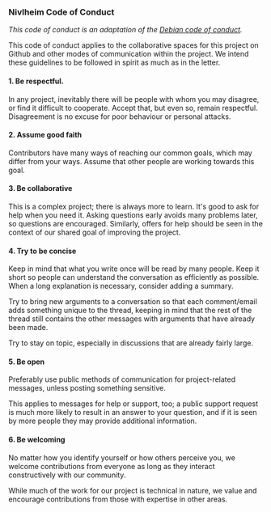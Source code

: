 ### Nivlheim Code of Conduct

_This code of conduct is an adaptation of the [Debian code of conduct](https://www.debian.org/code_of_conduct)._

This code of conduct applies to the collaborative spaces for this project on Github and other modes of communication within the project. We intend these guidelines to be followed in spirit as much as in the letter.

#### 1. Be respectful.

In any project, inevitably there will be people with whom you may disagree, or find it difficult to cooperate. Accept that, but even so, remain respectful. Disagreement is no excuse for poor behaviour or personal attacks.

#### 2. Assume good faith

Contributors have many ways of reaching our common goals, which may differ from your ways. Assume that other people are working towards this goal.

#### 3. Be collaborative

This is a complex project; there is always more to learn. It's good to ask for help when you need it. Asking questions early avoids many problems later, so questions are encouraged. Similarly, offers for help should be seen in the context of our shared goal of improving the project.

#### 4. Try to be concise

Keep in mind that what you write once will be read by many people. Keep it short so people can understand the conversation as efficiently as possible. When a long explanation is necessary, consider adding a summary.

Try to bring new arguments to a conversation so that each comment/email adds something unique to the thread, keeping in mind that the rest of the thread still contains the other messages with arguments that have already been made.

Try to stay on topic, especially in discussions that are already fairly large.

#### 5. Be open

Preferably use public methods of communication for project-related messages, unless posting something sensitive. 

This applies to messages for help or support, too; a public support request is much more likely to result in an answer to your question, and if it is seen by more people they may provide additional information.

#### 6. Be welcoming

No matter how you identify yourself or how others perceive you, we welcome contributions from everyone as long as they interact constructively with our community.

While much of the work for our project is technical in nature, we value and encourage contributions from those with expertise in other areas.